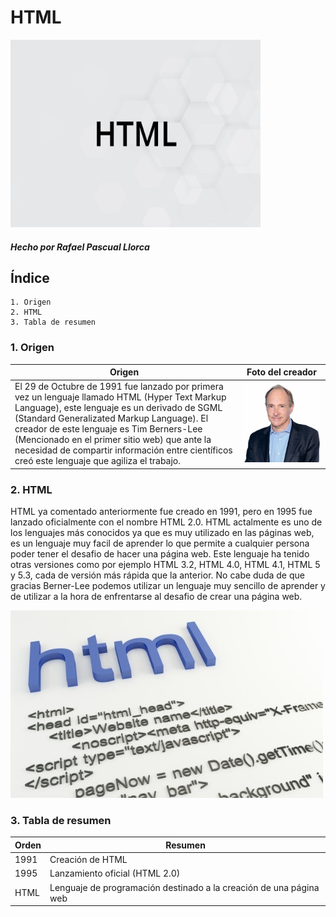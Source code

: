 # HTML

<img src="https://github.com/RafaelPascualLlorca/SMX2-M8UF1A1-HistoriaWeb-1991-HTML-RafaelPascualLlorca/blob/main/html.jpg" alt="HTML" width="400" height="300" />

#### _Hecho por Rafael Pascual Llorca_

## Índice

```
1. Origen
2. HTML
3. Tabla de resumen
```

### 1. Origen

|Origen|Foto del creador|
|------------------------|--------------------|
|El 29 de Octubre de 1991 fue lanzado por primera vez un lenguaje llamado HTML (Hyper Text Markup Language), este lenguaje es un derivado de SGML (Standard Generalizated Markup Language). El creador de este lenguaje es Tim Berners-Lee (Mencionado en el primer sitio web) que ante la necesidad de compartir información entre científicos creó este lenguaje que agiliza el trabajo.|![Berners-Lee](https://github.com/RafaelPascualLlorca/SMX2-M8UF1A1-HistoriaWeb-1991-HTML-RafaelPascualLlorca/blob/main/Imagen1.jpg "Berners-Lee")|

### 2. HTML

HTML ya comentado anteriormente fue creado en 1991, pero en 1995 fue lanzado oficialmente con el nombre HTML 2.0. HTML actalmente es uno de los lenguajes más conocidos ya que es muy utilizado en las páginas web, es un lenguaje muy facil de aprender lo que permite a cualquier persona poder tener el desafio de hacer una página web. Este lenguaje ha tenido otras versiones como por ejemplo HTML 3.2, HTML 4.0, HTML 4.1, HTML 5 y 5.3, cada de versión más rápida que la anterior. No cabe duda de que gracias Berner-Lee podemos utilizar un lenguaje muy sencillo de aprender y de utilizar a la hora de enfrentarse al desafio de crear una página web.

<img src="https://github.com/RafaelPascualLlorca/SMX2-M8UF1A1-HistoriaWeb-1991-HTML-RafaelPascualLlorca/blob/main/Imagen2.jpg" alt="El primer sitio web" width="500" height="300" />

### 3. Tabla de resumen

|Orden|Resumen|
|----------|----------|
|1991|Creación de HTML|
|1995|Lanzamiento oficial (HTML 2.0)|
|HTML|Lenguaje de programación destinado a la creación de una página web|
